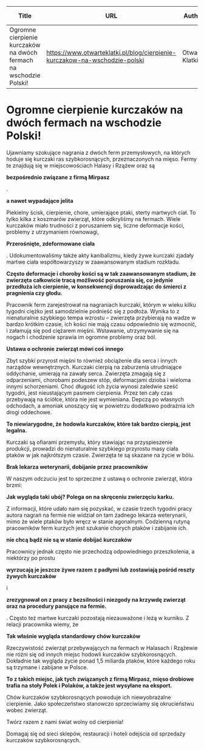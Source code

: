 | Title              | URL                | Author             | Publication Date   |
|--------------------|--------------------|--------------------|--------------------|
| Ogromne cierpienie kurczaków na dwóch fermach na wschodzie Polski! | https://www.otwarteklatki.pl/blog/cierpienie-kurczakow-na-wschodzie-polski | Otwarte Klatki | 04/10/2024 |


# Ogromne cierpienie kurczaków na dwóch fermach na wschodzie Polski!

Ujawniamy szokujące nagrania z dwóch ferm przemysłowych, na których hoduje się kurczaki ras szybkorosnących, przeznaczonych na mięso. Fermy te znajdują się w miejscowościach Halasy i Rzążew oraz są

**bezpośrednio związane z firmą Mirpasz**

.

**a nawet wypadające jelita**

Piekielny ścisk, cierpienie, chore, umierające ptaki, sterty martwych ciał. To tylko kilka z koszmarów zwierząt, które odkryliśmy na fermach. Wiele kurczaków miało trudności z poruszaniem się, liczne deformacje kości, problemy z utrzymaniem równowagi,

**Przerośnięte, zdeformowane ciała**

. Udokumentowaliśmy także akty kanibalizmu, kiedy żywe kurczaki zjadały martwe ciała współtowarzyszy w zaawansowanym stadium rozkładu.

**Często deformacje i choroby kości są w tak zaawansowanym stadium, że zwierzęta całkowicie tracą możliwość poruszania się, co jedynie przedłuża ich cierpienie, w konsekwencji doprowadzając do śmierci z pragnienia czy głodu.**

Pracownik ferm zarejestrował na nagraniach kurczaki, którym w wieku kilku tygodni ciężko jest samodzielnie podnieść się z podłoża. Wynika to z nienaturalnie szybkiego tempa wzrostu – zwierzęta przybierają na wadze w bardzo krótkim czasie, ich kości nie mają czasu odpowiednio się wzmocnić, i załamują się pod ciężarem mięśni. Wstawanie, utrzymywanie się na nogach i chodzenie sprawia im ogromne problemy oraz ból.

**Ustawa o ochronie zwierząt mówi coś innego**

Zbyt szybki przyrost mięśni to również obciążenie dla serca i innych narządów wewnętrznych. Kurczaki cierpią na zaburzenia utrudniające oddychanie, umierają na zawały serca. Zwierzęta zmagają się z odparzeniami, chorobami podeszew stóp, deformacjami dzioba i wieloma innymi schorzeniami. Choć długość ich życia wynosi zaledwie sześć tygodni, jest nieustającym pasmem cierpienia. Przez ten cały czas przebywają na ściółce, która nie jest wymieniana. Depczą po własnych odchodach, a amoniak unoszący się w powietrzu dodatkowo podrażnia ich drogi oddechowe.

**To niewiarygodne, że hodowla kurczaków, które tak bardzo cierpią, jest legalna.**

Kurczaki są ofiarami przemysłu, który stawiając na przyspieszenie produkcji, prowadzi do nienaturalnie szybkiego przyrostu masy ciała ptaków w jak najkrótszym czasie. Zwierzęta te są skazane na życie w bólu.

**Brak lekarza weterynarii, dobijanie przez pracowników**

W naszym odczuciu jest to sprzeczne z ustawą o ochronie zwierząt, która brzmi:

**Jak wygląda taki ubój? Polega on na skręceniu zwierzęciu karku.**

Z informacji, które udało nam się pozyskać, w czasie trzech tygodni pracy autora nagrań na fermie nie widział on tam żadnego lekarza weterynarii, mimo że wiele ptaków było wręcz w stanie agonalnym. Codzienną rutyną pracowników ferm kurzych jest szukanie chorych ptaków i zabijanie ich.

**nie chcą bądź nie są w stanie dobijać kurczaków**

Pracownicy jednak często nie przechodzą odpowiedniego przeszkolenia, a niektórzy po prostu

**wyrzucają je jeszcze żywe razem z padłymi lub zostawiają pośród reszty żywych kurczaków**

i

**zrezygnował on z pracy z bezsilności i niezgody na krzywdę zwierząt oraz na procedury panujące na fermie.**

. Często też martwe kurczaki pozostają niezauważone i leżą w kurniku. Z relacji pracownika wiemy, że

**Tak właśnie wygląda standardowy chów kurczaków**

Rzeczywistość zwierząt przebywających na fermach w Halasach i Rzążewie nie różni się od innych miejsc hodowli kurczaków szybkorosnących. Dokładnie tak wygląda życie ponad 1,5 miliarda ptaków, które każdego roku są trzymane i zabijane w Polsce.

**To z takich miejsc, jak tych związanych z firmą Mirpasz, mięso drobiowe trafia na stoły Polek i Polaków, a także jest wysyłane na eksport.**

Chów kurczaków szybkorosnących powoduje ich niewyobrażalne cierpienie. Jako społeczeństwo stanowczo sprzeciwiamy się okrucieństwu wobec zwierząt.

Twórz razem z nami świat wolny od cierpienia!

Domagaj się od sieci sklepów, restauracji i hoteli odejścia od sprzedaży kurczaków szybkorosnących.

